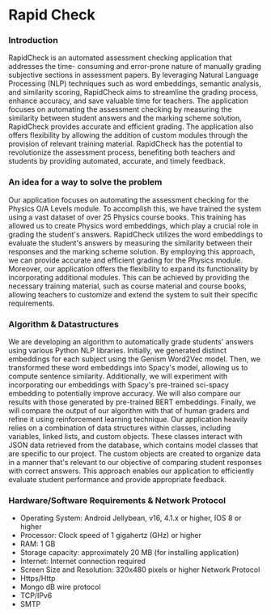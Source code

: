
# Rapid Check

### Introduction
RapidCheck is an automated assessment checking application that addresses the time-
consuming and error-prone nature of manually grading subjective sections in assessment papers. By leveraging Natural Language Processing (NLP) techniques
such as word embeddings, semantic analysis, and similarity scoring, RapidCheck aims
to streamline the grading process, enhance accuracy, and save valuable time for
teachers. 
The application focuses on automating the assessment checking by
measuring the similarity between student answers and the marking scheme solution,
RapidCheck provides accurate and efficient grading. 
The application also offers
flexibility by allowing the addition of custom modules through the provision of relevant training material. RapidCheck has the potential to revolutionize the assessment
process, benefiting both teachers and students by providing automated, accurate, and
timely feedback.

### An idea for a way to solve the problem
Our application focuses on automating the assessment checking for the Physics O/A
Levels module. To accomplish this, we have trained the system using a vast dataset of
over 25 Physics course books. This training has allowed us to create Physics word
embeddings, which play a crucial role in grading the student's answers.
RapidCheck utilizes the word embeddings to evaluate the student's answers by
measuring the similarity between their responses and the marking scheme solution. By
employing this approach, we can provide accurate and efficient grading for the Physics
module.
Moreover, our application offers the flexibility to expand its functionality by incorporating
additional modules. This can be achieved by providing the necessary training material,
such as course material and course books, allowing teachers to customize and extend
the system to suit their specific requirements.

### Algorithm & Datastructures
We are developing an algorithm to automatically grade students' answers using various Python
NLP libraries. Initially, we generated distinct embeddings for each subject using the Genism
Word2Vec model. Then, we transformed these word embeddings into Spacy's model, allowing us
to compute sentence similarity. Additionally, we will experiment with incorporating our
embeddings with Spacy's pre-trained sci-spacy embedding to potentially improve accuracy. We
will also compare our results with those generated by pre-trained BERT embeddings. Finally, we
will compare the output of our algorithm with that of human graders and refine it using
reinforcement learning technique.
Our application heavily relies on a combination of data structures within classes, including
variables, linked lists, and custom objects. These classes interact with JSON data retrieved from
the database, which contains model classes that are specific to our project. The custom objects
are created to organize data in a manner that's relevant to our objective of comparing student
responses with correct answers. This approach enables our application to efficiently evaluate
student performance and provide appropriate feedback.

### Hardware/Software Requirements & Network Protocol

- Operating System: Android Jellybean, v16, 4.1.x or higher, IOS 8 or higher
- Processor: Clock speed of 1 gigahertz (GHz) or higher
- RAM: 1 GB
- Storage capacity: approximately 20 MB (for installing application)
- Internet: Internet connection required
- Screen Size and Resolution: 320x480 pixels or higher
Network Protocol
- Https/Http
- Mongo dB wire protocol
- TCP/IPv6
- SMTP
